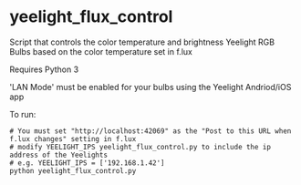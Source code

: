 # yeelight_flux_control

Script that controls the color temperature and brightness Yeelight RGB Bulbs based on the color temperature set in f.lux

Requires Python 3

'LAN Mode' must be enabled for your bulbs using the Yeelight Andriod/iOS app

To run:
```
# You must set "http://localhost:42069" as the "Post to this URL when f.lux changes" setting in f.lux
# modify YEELIGHT_IPS yeelight_flux_control.py to include the ip address of the Yeelights
# e.g. YEELIGHT_IPS = ['192.168.1.42']
python yeelight_flux_control.py
```
